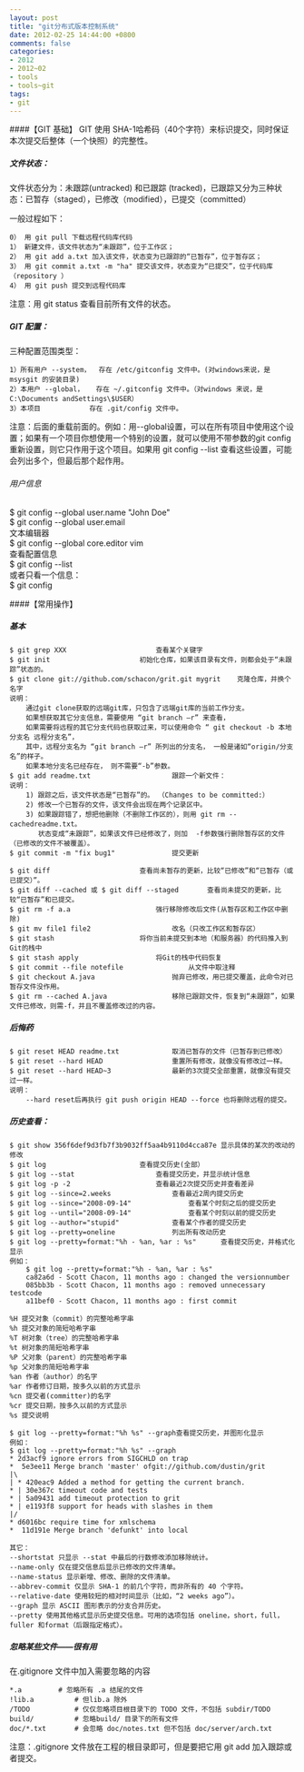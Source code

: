 ```yaml
---
layout: post
title: "git分布式版本控制系统"
date: 2012-02-25 14:44:00 +0800
comments: false
categories:
- 2012
- 2012~02
- tools
- tools~git
tags:
- git
---
```

####【GIT 基础】
GIT 使用 SHA-1哈希码（40个字符）来标识提交，同时保证本次提交后整体（一个快照）的完整性。  
##### 文件状态：
文件状态分为：未跟踪(untracked) 和已跟踪 (tracked)，已跟踪又分为三种状态：已暂存（staged），已修改（modified），已提交（committed）

一般过程如下：
```
0） 用 git pull 下载远程代码库代码
1） 新建文件，该文件状态为“未跟踪”，位于工作区；
2） 用 git add a.txt 加入该文件，状态变为已跟踪的“已暂存”，位于暂存区；
3） 用 git commit a.txt -m "ha" 提交该文件，状态变为“已提交”，位于代码库（repository ）
4） 用 git push 提交到远程代码库
```
注意：用 git status 查看目前所有文件的状态。
 
##### GIT 配置：
三种配置范围类型：
```
1）所有用户 --system，  存在 /etc/gitconfig 文件中。(对windows来说，是msysgit 的安装目录)
2）本用户 --global，   存在 ~/.gitconfig 文件中。（对windows 来说，是 C:\Documents andSettings\$USER）
3）本项目            存在 .git/config 文件中。
```
注意：后面的重载前面的。例如：用--global设置，可以在所有项目中使用这个设置；如果有一个项目你想使用一个特别的设置，就可以使用不带参数的git config 重新设置，则它只作用于这个项目。如果用 git config --list 查看这些设置，可能会列出多个，但最后那个起作用。

###### 用户信息
$ git config --global user.name "John Doe"  
$ git config --global user.email  
文本编辑器  
$ git config --global core.editor vim  
查看配置信息  
$ git config --list  
或者只看一个信息：  
$ git config <key>

####【常用操作】 
##### 基本
```
$ git grep XXX						查看某个关键字
$ git init						初始化仓库，如果该目录有文件，则都会处于“未跟踪”状态的。
$ git clone git://github.com/schacon/grit.git mygrit	克隆仓库，并换个名字
说明： 
	通过git clone获取的远端git库，只包含了远端git库的当前工作分支。
	如果想获取其它分支信息，需要使用 “git branch –r” 来查看， 
	如果需要将远程的其它分支代码也获取过来，可以使用命令 “ git checkout -b 本地分支名 远程分支名”，
	其中，远程分支名为 “git branch –r” 所列出的分支名， 一般是诸如“origin/分支名”的样子。
	如果本地分支名已经存在， 则不需要“-b”参数。
$ git add readme.txt					跟踪一个新文件：                                                 
说明： 
	1) 跟踪之后，该文件状态是“已暂存”的。 （Changes to be committed:）
	2) 修改一个已暂存的文件，该文件会出现在两个记录区中。
	3) 如果跟踪错了，想把他删除（不删除工作区的），则用 git rm --cachedreadme.txt。
	   状态变成“未跟踪”，如果该文件已经修改了，则加  -f参数强行删除暂存区的文件（已修改的文件不被覆盖）。
$ git commit -m "fix bug1"				提交更新

$ git diff						查看尚未暂存的更新，比较“已修改”和“已暂存（或已提交）”。
$ git diff --cached 或 $ git diff --staged		查看尚未提交的更新，比较“已暂存”和已提交。
$ git rm -f a.a						强行移除修改后文件(从暂存区和工作区中删除)
$ git mv file1 file2					改名（只改工作区和暂存区）
$ git stash						将你当前未提交到本地（和服务器）的代码推入到Git的栈中 
$ git stash apply					将Git的栈中代码恢复
$ git commit --file notefile				从文件中取注释
$ git checkout A.java					抛弃已修改，用已提交覆盖，此命令对已暂存文件没作用。 
$ git rm --cached A.java				移除已跟踪文件，恢复到“未跟踪”，如果文件已修改，则需-f，并且不覆盖修改过的内容。 
```
##### 后悔药
```
$ git reset HEAD readme.txt				取消已暂存的文件（已暂存到已修改）
$ git reset --hard HEAD					重置所有修改，就像没有修改过一样。
$ git reset --hard HEAD~3				最新的3次提交全部重置，就像没有提交过一样。
说明：
	--hard reset后再执行 git push origin HEAD --force 也将删除远程的提交。
```
##### 历史查看：
```
$ git show 356f6def9d3fb7f3b9032ff5aa4b9110d4cca87e	显示具体的某次的改动的修改
$ git log						查看提交历史(全部）
$ git log --stat					查看提交历史，并显示统计信息
$ git log -p -2						查看最近2次提交历史并查看差异
$ git log --since=2.weeks				查看最近2周内提交历史
$ git log --since="2008-09-14"				查看某个时刻之后的提交历史
$ git log --until="2008-09-14"				查看某个时刻以前的提交历史
$ git log --author="stupid"				查看某个作者的提交历史
$ git log --pretty=oneline				列出所有改动历史
$ git log --pretty=format:"%h - %an, %ar : %s"		查看提交历史，并格式化显示
例如：
	$ git log --pretty=format:"%h - %an, %ar : %s"
	ca82a6d - Scott Chacon, 11 months ago : changed the versionnumber
	085bb3b - Scott Chacon, 11 months ago : removed unnecessary testcode
	a11bef0 - Scott Chacon, 11 months ago : first commit
 
%H 提交对象（commit）的完整哈希字串
%h 提交对象的简短哈希字串
%T 树对象（tree）的完整哈希字串
%t 树对象的简短哈希字串
%P 父对象（parent）的完整哈希字串
%p 父对象的简短哈希字串
%an 作者（author）的名字
%ar 作者修订日期，按多久以前的方式显示
%cn 提交者(committer)的名字
%cr 提交日期，按多久以前的方式显示
%s 提交说明
 
$ git log --pretty=format:"%h %s" --graph查看提交历史，并图形化显示
例如：
$ git log --pretty=format:"%h %s" --graph
* 2d3acf9 ignore errors from SIGCHLD on trap
*  5e3ee11 Merge branch 'master' ofgit://github.com/dustin/grit
|\
| * 420eac9 Added a method for getting the current branch.
* | 30e367c timeout code and tests
* | 5a09431 add timeout protection to grit
* | e1193f8 support for heads with slashes in them
|/
* d6016bc require time for xmlschema
*  11d191e Merge branch 'defunkt' into local
 
其它：
--shortstat 只显示 --stat 中最后的行数修改添加移除统计。
--name-only 仅在提交信息后显示已修改的文件清单。
--name-status 显示新增、修改、删除的文件清单。
--abbrev-commit 仅显示 SHA-1 的前几个字符，而非所有的 40 个字符。
--relative-date 使用较短的相对时间显示（比如，“2 weeks ago”）。
--graph 显示 ASCII 图形表示的分支合并历史。
--pretty 使用其他格式显示历史提交信息。可用的选项包括 oneline，short，full，fuller 和format（后跟指定格式）。
```
##### 忽略某些文件——很有用
在.gitignore 文件中加入需要忽略的内容
```
*.a			# 忽略所有 .a 结尾的文件
!lib.a			# 但lib.a 除外
/TODO			# 仅仅忽略项目根目录下的 TODO 文件，不包括 subdir/TODO
build/			# 忽略build/ 目录下的所有文件
doc/*.txt		# 会忽略 doc/notes.txt 但不包括 doc/server/arch.txt
```
注意：.gitignore 文件放在工程的根目录即可，但是要把它用 git add 加入跟踪或者提交。


